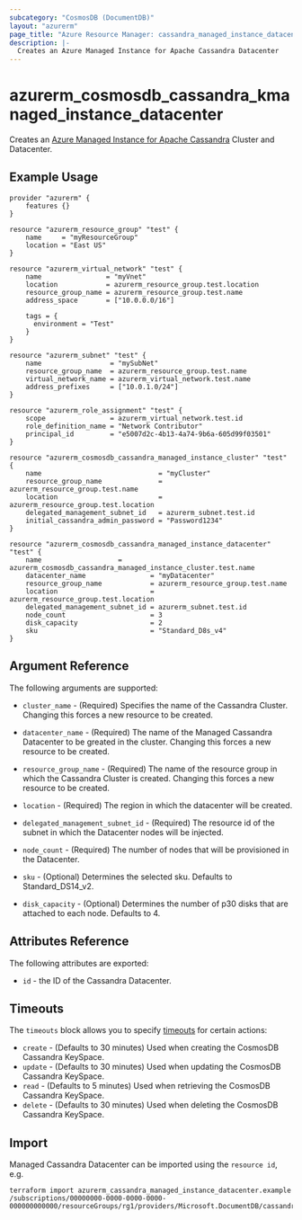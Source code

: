 ```yaml
---
subcategory: "CosmosDB (DocumentDB)"
layout: "azurerm"
page_title: "Azure Resource Manager: cassandra_managed_instance_datacenter"
description: |-
  Creates an Azure Managed Instance for Apache Cassandra Datacenter
---
```


# azurerm_cosmosdb_cassandra_kmanaged_instance_datacenter

Creates an [Azure Managed Instance for Apache Cassandra](https://docs.microsoft.com/azure/managed-instance-apache-cassandra/) Cluster and Datacenter.

## Example Usage

```hcl
provider "azurerm" {
    features {}
}

resource "azurerm_resource_group" "test" {
    name     = "myResourceGroup"
    location = "East US"
}
 
resource "azurerm_virtual_network" "test" {
    name                = "myVnet"
    location            = azurerm_resource_group.test.location
    resource_group_name = azurerm_resource_group.test.name
    address_space       = ["10.0.0.0/16"]

    tags = {
      environment = "Test"
    }
}

resource "azurerm_subnet" "test" {
    name                 = "mySubNet"
    resource_group_name  = azurerm_resource_group.test.name
    virtual_network_name = azurerm_virtual_network.test.name
    address_prefixes     = ["10.0.1.0/24"]
}

resource "azurerm_role_assignment" "test" {
    scope                = azurerm_virtual_network.test.id
    role_definition_name = "Network Contributor"
    principal_id         = "e5007d2c-4b13-4a74-9b6a-605d99f03501"
}

resource "azurerm_cosmosdb_cassandra_managed_instance_cluster" "test" {
    name                             = "myCluster"
    resource_group_name              = azurerm_resource_group.test.name
    location                         = azurerm_resource_group.test.location
    delegated_management_subnet_id   = azurerm_subnet.test.id
    initial_cassandra_admin_password = "Password1234"  
}

resource "azurerm_cosmosdb_cassandra_managed_instance_datacenter" "test" {
    name                   = azurerm_cosmosdb_cassandra_managed_instance_cluster.test.name
    datacenter_name                = "myDatacenter"
    resource_group_name            = azurerm_resource_group.test.name
    location                       = azurerm_resource_group.test.location
    delegated_management_subnet_id = azurerm_subnet.test.id
    node_count                     = 3
    disk_capacity                  = 2
    sku                            = "Standard_D8s_v4"
}
```

## Argument Reference

The following arguments are supported:

* `cluster_name` - (Required) Specifies the name of the Cassandra Cluster. Changing this forces a new resource to be created.

* `datacenter_name` - (Required) The name of the Managed Cassandra Datacenter to be greated in the cluster. Changing this forces a new resource to be created.

* `resource_group_name` - (Required) The name of the resource group in which the Cassandra Cluster is created. Changing this forces a new resource to be created.

* `location` - (Required) The region in which the datacenter will be created. 

* `delegated_management_subnet_id` - (Required) The resource id of the subnet in which the Datacenter nodes will be injected.

* `node_count` - (Required) The number of nodes that will be provisioned in the Datacenter. 

* `sku` - (Optional) Determines the selected sku. Defaults to Standard_DS14_v2. 

* `disk_capacity` - (Optional) Determines the number of p30 disks that are attached to each node. Defaults to 4. 


## Attributes Reference

The following attributes are exported:

* `id` - the ID of the Cassandra Datacenter.

## Timeouts

The `timeouts` block allows you to specify [timeouts](https://www.terraform.io/docs/configuration/resources.html#timeouts) for certain actions:

* `create` - (Defaults to 30 minutes) Used when creating the CosmosDB Cassandra KeySpace.
* `update` - (Defaults to 30 minutes) Used when updating the CosmosDB Cassandra KeySpace.
* `read` - (Defaults to 5 minutes) Used when retrieving the CosmosDB Cassandra KeySpace.
* `delete` - (Defaults to 30 minutes) Used when deleting the CosmosDB Cassandra KeySpace.

## Import

Managed Cassandra Datacenter can be imported using the `resource id`, e.g.

```shell
terraform import azurerm_cassandra_managed_instance_datacenter.example /subscriptions/00000000-0000-0000-0000-000000000000/resourceGroups/rg1/providers/Microsoft.DocumentDB/cassandraClusters/clusterName/dataCenters/DatacenterName
```
